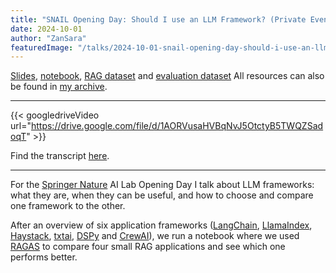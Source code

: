 ```yaml
---
title: "SNAIL Opening Day: Should I use an LLM Framework? (Private Event)"
date: 2024-10-01
author: "ZanSara"
featuredImage: "/talks/2024-10-01-snail-opening-day-should-i-use-an-llm-framework.png"
---
```


[Slides](https://drive.google.com/file/d/1GQJ1qEY2hXQ6EBF-rtqzJqZzidfS7HfI/view?usp=sharing), 
[notebook](https://colab.research.google.com/drive/11aOq-43wEWhSlxtkdXEAwPEarC0IQ3eN?usp=sharing), [RAG dataset](https://huggingface.co/datasets/ZanSara/seven-wonders) and [evaluation dataset](https://huggingface.co/datasets/ZanSara/seven-wonders-eval)
All resources can also be found in 
[my archive](https://drive.google.com/drive/folders/1anl3adpxgbwq5nsFn8QXuofIWXX0jRKo?usp=sharing).

---

{{< googledriveVideo url="https://drive.google.com/file/d/1AORVusaHVBqNvJ5OtctyB5TWQZSadoqT" >}}

Find the transcript [here](https://drive.google.com/file/d/1wwnTFmGOANVmxUaVd1PC3cfztzIfSCEa/view?usp=sharing).

---

For the [Springer Nature](https://group.springernature.com/gp/group) AI Lab Opening Day I talk about LLM frameworks: what they are, when they can be useful, and how to choose and compare one framework to the other.

After an overview of six application frameworks ([LangChain](https://www.langchain.com/), [LlamaIndex](https://www.llamaindex.ai/), [Haystack](https://haystack.deepset.ai/), [txtai](https://neuml.github.io/txtai/), [DSPy](https://dspy-docs.vercel.app/) and [CrewAI](https://www.crewai.com/)), we run a notebook where we used [RAGAS](https://docs.ragas.io/en/latest/) to compare four small RAG applications and see which one performs better.
